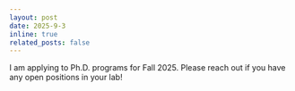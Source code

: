 ```yaml
---
layout: post
date: 2025-9-3
inline: true
related_posts: false
---
```


I am applying to Ph.D. programs for Fall 2025. Please reach out if you have any open positions in your lab!

